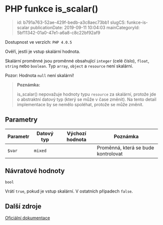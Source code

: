 PHP funkce is_scalar()
================================

> id: b791a763-52ae-429f-bedb-a3c8aec73bb1
> slugCS: funkce-is-scalar
> publicationDate: 2019-09-11 10:04:03
> mainCategoryId: 5bf11342-01a0-47e1-a6a8-c8c22bf92af9

Dostupnost ve verzích: `PHP 4.0.5`

Ověří, jestli je vstup skalární hodnota.

Skalární proměnné jsou proměnné obsahující `integer` (celé číslo), `float`, `string` nebo `boolean`. Typ `array`, `object` a `resource` není skalární.

Pozor: Hodnota `null` není skalární!

> **Poznámka:**
>
> is_scalar() nepovažuje hodnoty typu `resource` za skalární, protože jde o abstraktní datový typ (který se může v čase změnit). Na tento detail implementace by se nemělo spoléhat, protože se může změnit.

Parametry
--------------

| Parametr | Datový typ | Výchozí hodnota | Poznámka |
|-----|-----|-----|-----|
| `$var` | `mixed` |  | Proměnná, která se bude kontrolovat |


Návratové hodnoty
----------------

`bool`

Vrátí `true`, pokud je vstup skalární. V ostatních případech `false`.

Další zdroje
------------

[Oficiální dokumentace](https://php.net/manual/en/function.is-scalar.php)
